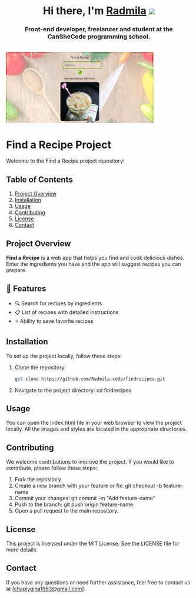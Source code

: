 <h1 align="center">Hi there, I'm <a href="https://radmila-code.glitch.me" target="_blank">Radmila</a> 
<img src="https://github.com/blackcater/blackcater/raw/main/images/Hi.gif" height="32"/></h1>
<h3 align="center">Front-end developer, freelancer and student at the CanSheCode programming school.</h3>
<br>

<img src="https://github.com/Radmila-code/findrecipes/blob/main/src/title.jpg" width="400px" alt="Title photo" />

# Find a Recipe Project

Welcome to the Find a Recipe project repository!

## Table of Contents

1. [Project Overview](#project-overview)
2. [Installation](#installation)
3. [Usage](#usage)
4. [Contributing](#contributing)
5. [License](#license)
6. [Contact](#contact)

## Project Overview

**Find a Recipe** is a web app that helps you find and cook delicious dishes. Enter the ingredients you have and the app will suggest recipes you can prepare.

## 🚀 Features 
- 🔍 Search for recipes by ingredients
- 📋 List of recipes with detailed instructions
- ⭐ Ability to save favorite recipes

## Installation

To set up the project locally, follow these steps:

1. Clone the repository:
   ```sh
   git clone https://github.com/Radmila-code/findrecipes.git
2. Navigate to the project directory:
cd findrecipes

## Usage
You can open the index.html file in your web browser to view the project locally. All the images and styles are located in the appropriate directories.

## Contributing 
We welcome contributions to improve the project. If you would like to contribute, please follow these steps:

  1. Fork the repository.
  2. Create a new branch with your feature or fix:
      git checkout -b feature-name
  3. Commit your changes:
      git commit -m "Add feature-name"
  4. Push to the branch:
      git push origin feature-name
  5. Open a pull request to the main repository.

## License 
This project is licensed under the MIT License. See the LICENSE file for more details.

## Contact
If you have any questions or need further assistance, feel free to contact us at [chaplygina1983@gmail.com].
